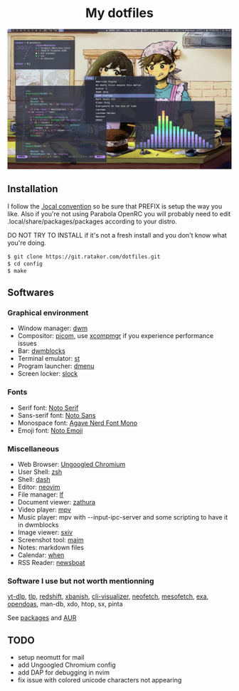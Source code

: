<h1 align="center">My dotfiles</h1>

![screenshot](/pictures/normal.png)

## Installation
I follow the [.local convention](https://gist.github.com/Earnestly/84cf9670b7e11ae2eac6f753910efebe) so be sure that PREFIX is setup the way you like. Also if you're not using Parabola OpenRC you will probably need to edit .local/share/packages/packages according to your distro.

DO NOT TRY TO INSTALL if it's not a fresh install and you don't know what you're doing.

	$ git clone https://git.ratakor.com/dotfiles.git
	$ cd config
	$ make

## Softwares

### Graphical environment

- Window manager: [dwm](https://dwm.suckless.org)
- Compositor: [picom](https://github.com/yshui/picom), use [xcompmgr](https://github.com/freedesktop/xcompmgr) if you experience performance issues
- Bar: [dwmblocks](https://github.com/torrinfail/dwmblocks)
- Terminal emulator: [st](https://st.suckless.org/)
- Program launcher: [dmenu](https://tools.suckless.org/dmenu)
- Screen locker: [slock](https://tools.suckless.org/slock)

### Fonts
- Serif font: [Noto Serif](https://fonts.google.com/noto/specimen/Noto+Serif)
- Sans-serif font: [Noto Sans](https://fonts.google.com/noto/specimen/Noto+Sans)
- Monospace font: [Agave Nerd Font Mono](https://github.com/ryanoasis/nerd-fonts/tree/master/patched-fonts/Agave)
- Emoji font: [Noto Emoji](https://fonts.google.com/noto/specimen/Noto+Emoji)

### Miscellaneous

- Web Browser: [Ungoogled Chromium](https://github.com/ungoogled-software/ungoogled-chromium)
- User Shell: [zsh](https://github.com/zsh-users/zsh)
- Shell: [dash](http://gondor.apana.org.au/~herbert/dash/)
- Editor: [neovim](https://github.com/neovim/neovim)
- File manager: [lf](https://github.com/gokcehan/lf)
- Document viewer: [zathura](https://github.com/pwmt/zathura)
- Video player: [mpv](https://github.com/mpv-player/mpv)
- Music player: mpv with --input-ipc-server and some scripting to have it in dwmblocks
- Image viewer: [sxiv](https://github.com/xyb3rt/sxiv)
- Screenshot tool: [maim](https://github.com/naelstrof/maim)
- Notes: markdown files
- Calendar: [when](https://github.com/bcrowell/when)
- RSS Reader: [newsboat](https://newsboat.org/)

### Software I use but not worth mentionning

[yt-dlp](https://github.com/yt-dlp/yt-dlp), [tlp](https://linrunner.de/tlp), [redshift](https://github.com/jonls/redshift), [xbanish](https://github.com/jcs/xbanish), [cli-visualizer](https://github.com/dpayne/cli-visualizer), [neofetch](https://github.com/dylanaraps/neofetch), [mesofetch](https://github.com/ratakor/mesofetch), [exa](https://github.com/ogham/exa), [opendoas](https://man.openbsd.org/doas), man-db, xdo, htop, sx, pinta

See [packages](.local/share/packages/packages) and [AUR](.local/share/packages/packages.aur)

## TODO
- setup neomutt for mail
- add Ungoogled Chromium config
- add DAP for debugging in nvim
- fix issue with colored unicode characters not appearing
